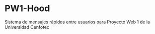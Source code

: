 PW1-Hood
========

Sistema de mensajes rápidos entre usuarios para Proyecto Web 1 de la Universidad Cenfotec
